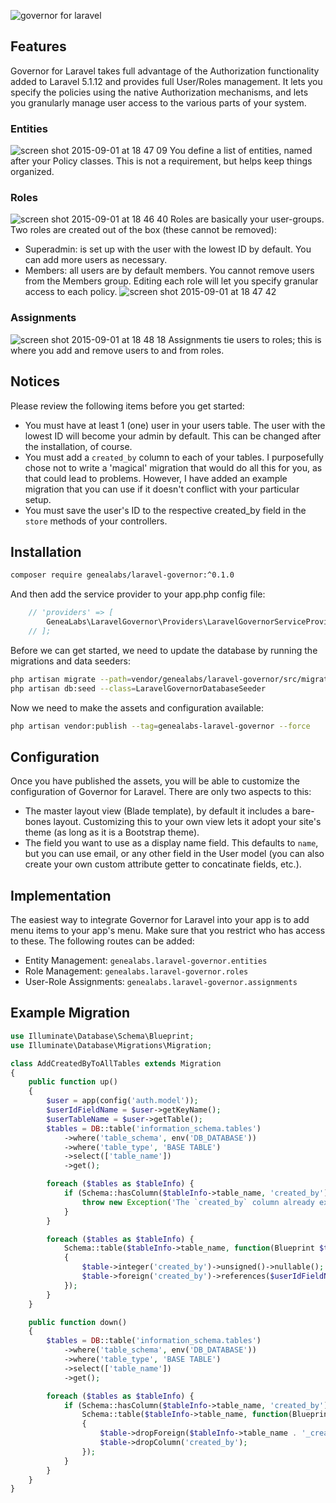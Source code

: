 ![governor for laravel](https://cloud.githubusercontent.com/assets/1791050/9620997/05b36650-50d6-11e5-864b-f15bd9622d08.jpg)

## Features
Governor for Laravel takes full advantage of the Authorization functionality added to Laravel 5.1.12 and provides full
User/Roles management. It lets you specify the policies using the native Authorization mechanisms, and lets you granularly
manage user access to the various parts of your system.

### Entities
![screen shot 2015-09-01 at 18 47 09](https://cloud.githubusercontent.com/assets/1791050/9621338/21878380-50da-11e5-86bc-e2c0cd11635a.png)
You define a list of entities, named after your Policy classes. This is not a requirement, but helps keep things organized.

### Roles
![screen shot 2015-09-01 at 18 46 40](https://cloud.githubusercontent.com/assets/1791050/9621341/25faf32a-50da-11e5-9c4c-cb1b8ac0c0e0.png)
Roles are basically your user-groups. Two roles are created out of the box (these cannot be removed):
- Superadmin: is set up with the user with the lowest ID by default. You can add more users as necessary.
- Members: all users are by default members. You cannot remove users from the Members group.
Editing each role will let you specify granular access to each policy.
![screen shot 2015-09-01 at 18 47 42](https://cloud.githubusercontent.com/assets/1791050/9621333/1d621f5e-50da-11e5-9e1b-92e242dc180f.png)

### Assignments
![screen shot 2015-09-01 at 18 48 18](https://cloud.githubusercontent.com/assets/1791050/9621369/73eed088-50da-11e5-8bd1-72c61edd3548.jpg)
Assignments tie users to roles; this is where you add and remove users to and from roles.

## Notices
Please review the following items before you get started:
- You must have at least 1 (one) user in your users table. The user with the lowest ID will become your admin by 
  default. This can be changed after the installation, of course.
- You must add a `created_by` column to each of your tables. I purposefully chose not to write a 'magical' migration that 
  would do all this for you, as that could lead to problems. However, I have added an example migration that you can use
  if it doesn't conflict with your particular setup.
- You must save the user's ID to the respective created_by field in the `store` methods of your controllers.

## Installation
```sh
composer require genealabs/laravel-governor:^0.1.0
```

And then add the service provider to your app.php config file:
```php
	// 'providers' => [
		GeneaLabs\LaravelGovernor\Providers\LaravelGovernorServiceProvider::class,
    // ];
```

Before we can get started, we need to update the database by running the migrations and data seeders:
```sh
php artisan migrate --path=vendor/genealabs/laravel-governor/src/migrations
php artisan db:seed --class=LaravelGovernorDatabaseSeeder
```

Now we need to make the assets and configuration available:
```sh
php artisan vendor:publish --tag=genealabs-laravel-governor --force
```

## Configuration
Once you have published the assets, you will be able to customize the configuration of Governor for Laravel. There are
only two aspects to this:
- The master layout view (Blade template), by default it includes a bare-bones layout. Customizing this to your own view
  lets it adopt your site's theme (as long as it is a Bootstrap theme).
- The field you want to use as a display name field. This defaults to `name`, but you can use email, or any other field
  in the User model (you can also create your own custom attribute getter to concatinate fields, etc.).

## Implementation
The easiest way to integrate Governor for Laravel into your app is to add menu items to your app's menu. Make sure that
you restrict who has access to these. The following routes can be added:
- Entity Management: `genealabs.laravel-governor.entities`
- Role Management: `genealabs.laravel-governor.roles`
- User-Role Assignments: `genealabs.laravel-governor.assignments`

## Example Migration
  ```php
  use Illuminate\Database\Schema\Blueprint;
  use Illuminate\Database\Migrations\Migration;
  
  class AddCreatedByToAllTables extends Migration
  {
      public function up()
      {
          $user = app(config('auth.model'));
          $userIdFieldName = $user->getKeyName();
          $userTableName = $user->getTable();
          $tables = DB::table('information_schema.tables')
              ->where('table_schema', env('DB_DATABASE'))
              ->where('table_type', 'BASE TABLE')
              ->select(['table_name'])
              ->get();
  
          foreach ($tables as $tableInfo) {
              if (Schema::hasColumn($tableInfo->table_name, 'created_by')) {
                  throw new Exception('The `created_by` column already exists in one of your tables. Please fix the conflict and try again. This migration has not been run.');
              }
          }
  
          foreach ($tables as $tableInfo) {
              Schema::table($tableInfo->table_name, function(Blueprint $table) use ($userIdFieldName, $userTableName)
              {
                  $table->integer('created_by')->unsigned()->nullable();
                  $table->foreign('created_by')->references($userIdFieldName)->on($userTableName)->onDelete('cascade');
              });
          }
      }
  
      public function down()
      {
          $tables = DB::table('information_schema.tables')
              ->where('table_schema', env('DB_DATABASE'))
              ->where('table_type', 'BASE TABLE')
              ->select(['table_name'])
              ->get();
  
          foreach ($tables as $tableInfo) {
              if (Schema::hasColumn($tableInfo->table_name, 'created_by')) {
                  Schema::table($tableInfo->table_name, function(Blueprint $table) use ($tableInfo)
                  {
                      $table->dropForeign($tableInfo->table_name . '_created_by_foreign');
                      $table->dropColumn('created_by');
                  });
              }
          }
      }
  }
  ```
